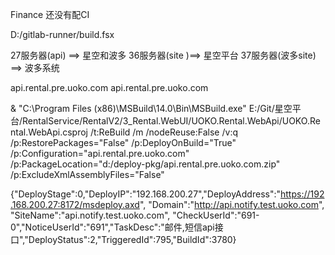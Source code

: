 Finance 还没有配CI

D:/gitlab-runner/build.fsx


27服务器(api)  ==> 星空和波多
36服务器(site )==> 星空平台
37服务器(波多site) ==> 波多系统



api.rental.pre.uoko.com
api.rental.pre.uoko.com


& "C:\Program Files (x86)\MSBuild\14.0\Bin\MSBuild.exe"  E:/Git/星空平台/RentalService/RentalV2/3_Rental.WebUI/UOKO.Rental.WebApi/UOKO.Rental.WebApi.csproj /t:ReBuild /m  /nodeReuse:False  /v:q  /p:RestorePackages="False" /p:DeployOnBuild="True" /p:Configuration="api.rental.pre.uoko.com" /p:PackageLocation="d:/deploy-pkg/api.rental.pre.uoko.com.zip" /p:ExcludeXmlAssemblyFiles="False"


{"DeployStage":0,"DeployIP":"192.168.200.27","DeployAddress":"https://192.168.200.27:8172/msdeploy.axd",
"Domain":"http://api.notify.test.uoko.com",
"SiteName":"api.notify.test.uoko.com",
"CheckUserId":"691-0","NoticeUserId":"691","TaskDesc":"邮件,短信api接口","DeployStatus":2,"TriggeredId":795,"BuildId":3780}

